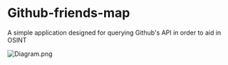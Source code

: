 # Github-friends-map
A simple application designed for querying Github's API in order to aid in OSINT

![Diagram.png]()
